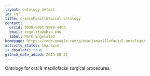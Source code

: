 ```yaml
---
layout: ontology_detail
id: cmf
title: CranioMaxilloFacial ontology
contact:
  orcid: 0000-0001-5889-4463
  email: engelsta@ohsu.edu
  label: Mark Engelstad
homepage: https://code.google.com/p/craniomaxillofacial-ontology/
activity_status: inactive
is_obsolete: true
github_date_added: 2015-08-21
---
```


Ontology for oral & maxillofacial surgical procedures.
